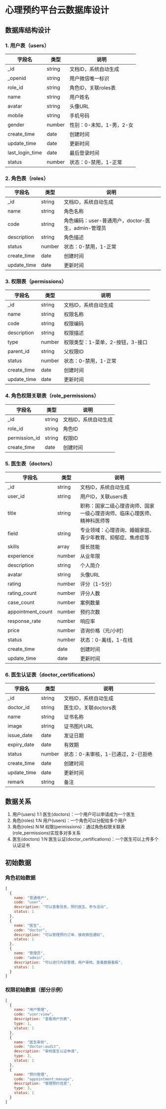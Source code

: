 # 心理预约平台云数据库设计

## 数据库结构设计

### 1. 用户表（users）

| 字段名 | 类型 | 说明 |
| --- | --- | --- |
| _id | string | 文档ID，系统自动生成 |
| _openid | string | 用户微信唯一标识 |
| role_id | string | 角色ID，关联roles表 |
| name | string | 用户姓名 |
| avatar | string | 头像URL |
| mobile | string | 手机号码 |
| gender | number | 性别：0-未知，1-男，2-女 |
| create_time | date | 创建时间 |
| update_time | date | 更新时间 |
| last_login_time | date | 最后登录时间 |
| status | number | 状态：0-禁用，1-正常 |

### 2. 角色表（roles）

| 字段名 | 类型 | 说明 |
| --- | --- | --- |
| _id | string | 文档ID，系统自动生成 |
| name | string | 角色名称 |
| code | string | 角色编码：user-普通用户，doctor-医生，admin-管理员 |
| description | string | 角色描述 |
| status | number | 状态：0-禁用，1-正常 |
| create_time | date | 创建时间 |
| update_time | date | 更新时间 |

### 3. 权限表（permissions）

| 字段名 | 类型 | 说明 |
| --- | --- | --- |
| _id | string | 文档ID，系统自动生成 |
| name | string | 权限名称 |
| code | string | 权限编码 |
| description | string | 权限描述 |
| type | number | 权限类型：1-菜单，2-按钮，3-接口 |
| parent_id | string | 父权限ID |
| status | number | 状态：0-禁用，1-正常 |
| create_time | date | 创建时间 |
| update_time | date | 更新时间 |

### 4. 角色权限关联表（role_permissions）

| 字段名 | 类型 | 说明 |
| --- | --- | --- |
| _id | string | 文档ID，系统自动生成 |
| role_id | string | 角色ID |
| permission_id | string | 权限ID |
| create_time | date | 创建时间 |

### 5. 医生表（doctors）

| 字段名 | 类型 | 说明 |
| --- | --- | --- |
| _id | string | 文档ID，系统自动生成 |
| user_id | string | 用户ID，关联users表 |
| title | string | 职称：国家二级心理咨询师、国家一级心理咨询师、临床心理医师、精神科医师等 |
| field | string | 专业领域：心理咨询、婚姻家庭、青少年教育、抑郁症、焦虑症等 |
| skills | array | 擅长技能 |
| experience | number | 从业年限 |
| description | string | 个人简介 |
| avatar | string | 头像URL |
| rating | number | 评分（1-5分） |
| rating_count | number | 评分人数 |
| case_count | number | 案例数量 |
| appointment_count | number | 预约次数 |
| response_rate | number | 响应率 |
| price | number | 咨询价格（元/小时） |
| status | number | 状态：0-离线，1-在线 |
| create_time | date | 创建时间 |
| update_time | date | 更新时间 |

### 6. 医生认证表（doctor_certifications）

| 字段名 | 类型 | 说明 |
| --- | --- | --- |
| _id | string | 文档ID，系统自动生成 |
| doctor_id | string | 医生ID，关联doctors表 |
| name | string | 证书名称 |
| image | string | 证书图片URL |
| issue_date | date | 发证日期 |
| expiry_date | date | 有效期 |
| status | number | 状态：0-未审核，1-已通过，2-已拒绝 |
| create_time | date | 创建时间 |
| update_time | date | 更新时间 |
| remark | string | 备注 |

## 数据关系

1. 用户(users) 1:1 医生(doctors)：一个用户可以申请成为一个医生
2. 角色(roles) 1:N 用户(users)：一个角色可以分配给多个用户
3. 角色(roles) N:M 权限(permissions)：通过角色权限关联表(role_permissions)实现多对多关系
4. 医生(doctors) 1:N 医生认证(doctor_certifications)：一个医生可以上传多个认证证书

## 初始数据

### 角色初始数据

```javascript
[
  {
    name: "普通用户",
    code: "user",
    description: "可以查看信息、预约医生、参与活动",
    status: 1
  },
  {
    name: "医生",
    code: "doctor",
    description: "可以管理预约订单、接收微信通知",
    status: 1
  },
  {
    name: "管理员",
    code: "admin",
    description: "可以进行内容管理、用户审核、查看数据看板",
    status: 1
  }
]
```

### 权限初始数据（部分示例）

```javascript
[
  {
    name: "用户管理",
    code: "user:view",
    description: "查看用户列表",
    type: 1,
    status: 1
  },
  {
    name: "医生审核",
    code: "doctor:audit",
    description: "审核医生认证申请",
    type: 2,
    status: 1
  },
  {
    name: "预约管理",
    code: "appointment:manage",
    description: "管理预约信息",
    type: 3,
    status: 1
  }
]
```